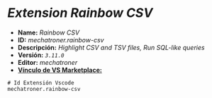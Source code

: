 <!-- Autor: Daniel Benjamin Perez Morales -->
<!-- GitHub: https://github.com/D4nitrix13 -->
<!-- GitLab: https://gitlab.com/D4nitrix13 -->
<!-- Correo electrónico: danielperezdev@proton.me -->

# ***Extension Rainbow CSV***

- **Name:** *Rainbow CSV*
- **ID:** *mechatroner.rainbow-csv*
- **Descripción:** *Highlight CSV and TSV files, Run SQL-like queries*
- **Versión:** *`3.11.0`*
- **Editor:** *mechatroner*
- **[Vínculo de VS Marketplace:](https://marketplace.visualstudio.com/items?itemName=mechatroner.rainbow-csv "https://marketplace.visualstudio.com/items?itemName=mechatroner.rainbow-csv")**

```plaintext
# Id Extensión Vscode
mechatroner.rainbow-csv
```
